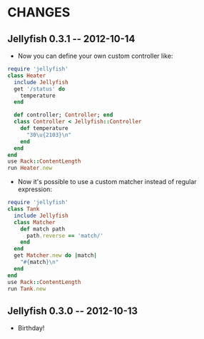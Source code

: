 # CHANGES

## Jellyfish 0.3.1 -- 2012-10-14

* Now you can define your own custom controller like:

``` ruby
require 'jellyfish'
class Heater
  include Jellyfish
  get '/status' do
    temperature
  end

  def controller; Controller; end
  class Controller < Jellyfish::Controller
    def temperature
      "30\u{2103}\n"
    end
  end
end
use Rack::ContentLength
run Heater.new
```

* Now it's possible to use a custom matcher instead of regular expression:

``` ruby
require 'jellyfish'
class Tank
  include Jellyfish
  class Matcher
    def match path
      path.reverse == 'match/'
    end
  end
  get Matcher.new do |match|
    "#{match}\n"
  end
end
use Rack::ContentLength
run Tank.new
```

## Jellyfish 0.3.0 -- 2012-10-13

* Birthday!
